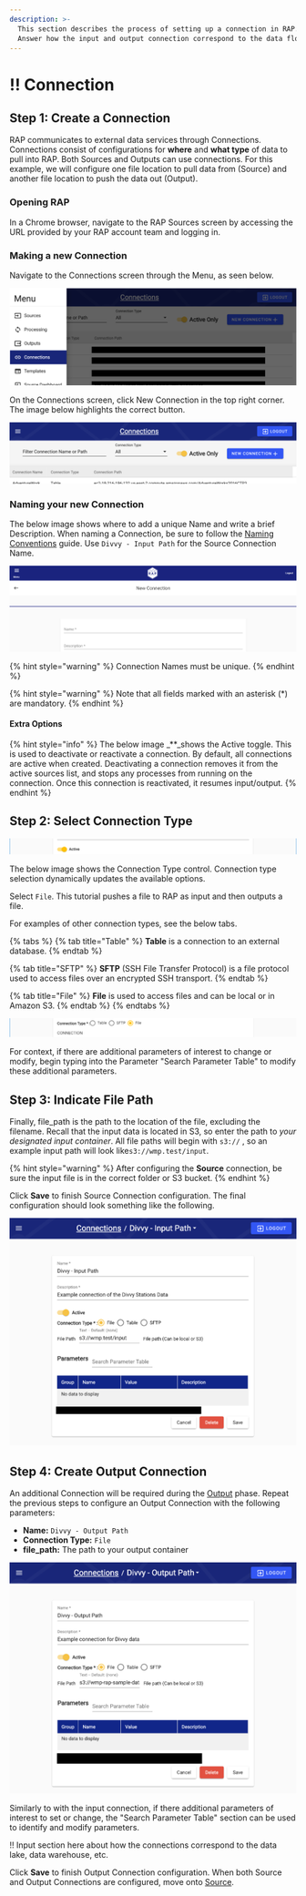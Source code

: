 ```yaml
---
description: >-
  This section describes the process of setting up a connection in RAP. !!
  Answer how the input and output connection correspond to the data flow
---
```


# !! Connection

## Step 1: Create a Connection

RAP communicates to external data services through Connections. Connections consist of configurations for **where** and **what type** of data to pull into RAP. Both Sources and Outputs can use connections. For this example, we will configure one file location to pull data from \(Source\) and another file location to push the data out \(Output\).

### Opening RAP

In a Chrome browser, navigate to the RAP Sources screen by accessing the URL provided by your RAP account team and logging in.

### Making a new Connection

Navigate to the Connections screen through the Menu, as seen below.

![Navigation Menu - Connections](../../.gitbook/assets/rap-1-connection-blur.png)

On the Connections screen, click New Connection in the top right corner. The image below highlights the correct button.

![Create a New Connection \(upper right, below &apos;Logout&apos;\)](../../.gitbook/assets/rap-2-new-connection.png)

### Naming your new Connection

The below image shows where to add a unique Name and write a brief Description. When naming a Connection, be sure to follow the [Naming Conventions](connection.md) guide. Use `Divvy - Input Path` for the Source Connection Name.

![New Connection Name and Description Fields](../../.gitbook/assets/screenshot_6.png)

{% hint style="warning" %}
Connection Names must be unique.
{% endhint %}

{% hint style="warning" %}
Note that all fields marked with an asterisk \(\*\) are mandatory.
{% endhint %}

#### Extra Options

{% hint style="info" %}
The below image _\*\*_shows the Active toggle. This is used to deactivate or reactivate a connection. By default, all connections are active when created. Deactivating a connection removes it from the active sources list, and stops any processes from running on the connection. Once this connection is reactivated, it resumes input/output.
{% endhint %}

## Step 2: Select Connection Type

![Active toggle](../../.gitbook/assets/image%20%2822%29.png)

The below image shows the Connection Type control. Connection type selection dynamically updates the available options.

Select `File`. This tutorial pushes a file to RAP as input and then outputs a file.

For examples of other connection types, see the below tabs.

{% tabs %}
{% tab title="Table" %}
**Table** is a connection to an external database.
{% endtab %}

{% tab title="SFTP" %}
**SFTP** \(SSH File Transfer Protocol\) is a file protocol used to access files over an encrypted SSH transport.
{% endtab %}

{% tab title="File" %}
**File** is used to access files and can be local or in Amazon S3.
{% endtab %}
{% endtabs %}

![Connection Type Options](../../.gitbook/assets/image%20%28170%29.png)

For context, if there are additional parameters of interest to change or modify, begin typing into the Parameter "Search Parameter Table" to modify these additional parameters.

## Step 3: Indicate File Path

Finally, file\_path is the path to the location of the file, excluding the filename. Recall that the input data is located in S3, so enter the path to _your designated input container_. All file paths will begin with `s3://` , so an example input path will look like`s3://wmp.test/input`.

{% hint style="warning" %}
After configuring the **Source** connection, be sure the input file is in the correct folder or S3 bucket.
{% endhint %}

Click **Save** to finish Source Connection configuration. The final configuration should look something like the following.

![Input Connection Configuration](../../.gitbook/assets/rap-3-input-path-blur.png)

## Step 4: Create Output Connection

An additional Connection will be required during the [Output](output.md) phase. Repeat the previous steps to configure an Output Connection with the following parameters:

* **Name:** `Divvy - Output Path`
* **Connection Type:** `File`
* **file\_path:** The path to your output container 

![Output Connection Configuration](../../.gitbook/assets/rap-4-output-path-blur.png)

Similarly to with the input connection, if there additional parameters of interest to set or change, the "Search Parameter Table" section can be used to identify and modify parameters.

!! Input section here about how the connections correspond to the data lake, data warehouse, etc.

Click **Save** to finish Output Connection configuration. When both Source and Output Connections are configured, move onto [Source](source.md).

